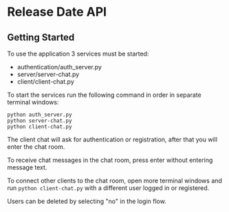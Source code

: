 # Release Date API

## Getting Started
To use the application 3 services must be started:
- authentication/auth_server.py
- server/server-chat.py
- client/client-chat.py

To start the services run the following command in order in separate terminal windows:
```
python auth_server.py
python server-chat.py
python client-chat.py
```

The client chat will ask for authentication or registration, after that you will enter the chat room.

To receive chat messages in the chat room, press enter without entering message text.

To connect other clients to the chat room, open more terminal windows and run `python client-chat.py` with a different user logged in or registered.

Users can be deleted by selecting "no" in the login flow.
